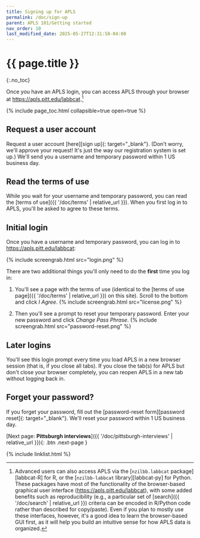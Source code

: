 ```yaml
---
title: Signing up for APLS
permalink: /doc/sign-up
parent: APLS 101/Getting started
nav_order: 10
last_modified_date: 2025-05-27T12:31:58-04:00
---
```


# {{ page.title }}
{:.no_toc}

Once you have an APLS login, you can access APLS through your browser at <https://apls.pitt.edu/labbcat>.[^r-python]

[^r-python]: Advanced users can also access APLS via the [`nzilbb.labbcat` package][labbcat-R] for R, or the [`nzilbb-labbcat` library][labbcat-py] for Python. These packages have most of the functionality of the browser-based graphical user interface (https://apls.pitt.edu/labbcat), with some added benefits such as reproducibility (e.g., a particular set of [search]({{ '/doc/search' | relative_url }}) criteria can be encoded in R/Python code rather than described for copy/paste). Even if you plan to mostly use these interfaces, however, it's a good idea to learn the browser-based GUI first, as it will help you build an intuitive sense for how APLS data is organized.

{% include page_toc.html collapsible=true open=true %}


## Request a user account

Request a user account [here][sign up]{: target="_blank"}.
(Don't worry, we'll approve your request! It's just the way our registration system is set up.)
We'll send you a username and temporary password within 1 US business day.


## Read the terms of use

While you wait for your username and temporary password, you can read the [terms of use]({{ '/doc/terms' | relative_url }}).
When you first log in to APLS, you'll be asked to agree to these terms.


## Initial login

Once you have a username and temporary password, you can log in to <https://apls.pitt.edu/labbcat>:

{% include screengrab.html src="login.png" %}

There are two additional things you'll only need to do the **first** time you log in:

1. You'll see a page with the terms of use (identical to the [terms of use page]({{ '/doc/terms' | relative_url }}) on this site). Scroll to the bottom and click _I Agree_.
   {% include screengrab.html src="license.png" %}
   
1. Then you'll see a prompt to reset your temporary password. Enter your new password and click _Change Pass Phrase_.
    {% include screengrab.html src="password-reset.png" %}


## Later logins

You'll see this login prompt every time you load APLS in a new browser session (that is, if you close all tabs).
If you close the tab(s) for APLS but don't close your browser completely, you can reopen APLS in a new tab without logging back in.


## Forget your password?

If you forget your password, fill out the [password-reset form][password reset]{: target="_blank"}.
We'll reset your password within 1 US business day.

[Next page: **Pittsburgh interviews**]({{ '/doc/pittsburgh-interviews' | relative_url }}){: .btn .next-page }

{% include linklist.html %}



